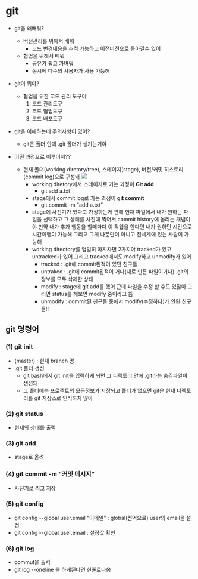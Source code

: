 # git
- git을 왜배워?
  - 버전관리를 위해서 배워
    - 코드 변경내용을 추적 가능하고 이전버전으로 돌아갈수 있어
  - 협업을 위해서 배워
    - 공유가 쉽고 가벼워
    - 동시에 다수의 사용자가 사용 가능해


- git이 뭐야?
  - 협업을 위한 코드 관리 도구야
    1. 코드 관리도구
    2. 코드 협업도구
    3. 코드 배포도구


- git을 이해하는데 주의사항이 있어?
  - git은 폴더 안에 .git 폴더가 생기는거야
  
- 어떤 과정으로 이루어져?? 
  - 현재 폴더(working diretory/tree), 스테이지(stage), 버전/커밋 히스토리(commit log)으로 구성돼
![](https://miro.medium.com/v2/resize:fit:828/format:webp/1*diRLm1S5hkVoh5qeArND0Q.png)
    - working diretory에서 스테이지로 가는 과정이 **Git add**
      - git add a.txt
    - stage에서 commit log로 가는 과정이 **git commit**
      - git commit -m "add a.txt"  
    - stage에 사진기가 있다고 가정하는게 편해 현재 파일에서 내가 원하는 파일을 선택하고 그 상태를 사진에 찍어서 commit history에 올리는 개념이야 만약 내가 추가 행동을 할때마다 이 작업을 한다면 내가 원하던 시간으로 시간여행이 가능해 그리고 그게 나뿐만이 아니고 전세계에 있는 사람이 가능해
    - working directory를 엄밀히 따지자면 2가지야 tracked가 있고 untracked가 있어 그리고 tracked에서도 modify하고 unmodify가 있어
      - tracked : .git에 commit된적이 있던 친구들
      - untraked : .git에 commit된적이 거나(새로 만든 파일이거나) .git의 정보를 모두 삭제한 상태
      - modify : stage에 git add를 했어 근데 파일을 수정 할 수도 있잖아 그러면 status를 해보면 modify 중이라고 뜸
      - unmodify : commit된 친구들 중에서 modify(수정하다)가 안된 친구들!!

## git 명령어

### (1) git init

- (master) : 현재 branch 명
- .git 폴더 생성
  - git bash에서 git init을 입력하게 되면 그 디렉토리 안에 .git라는 숨김파일이 생성돼
  - 그 폴더에는 프로젝트의 모든정보가 저장되고 폴더가 없으면 git은 현재 디렉토리를 git 저장소로 인식하지 않아

### (2) git status
- 현재의 상태를 출력
### (3) git add
- stage로 올려
### (4) git commit -m "커밋 메시지"
- 사진기로 찍고 저장
### (5) git config
- git config --global user.email "이메일" : global(전역으로) user의 email을 설정
- git config --global user.email : 설정값 확인
### (6) git log 
- commut을 출력
- git log --oneline 을 하게된다면 한줄로나옴



